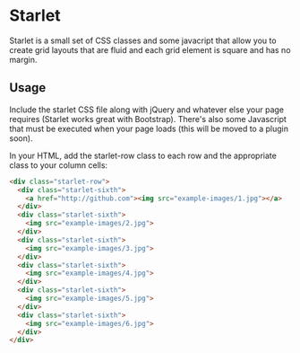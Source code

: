 Starlet
=======


Starlet is a small set of CSS classes and some javacript that allow you to create grid layouts that are fluid and each grid element is square and has no margin. 

Usage
-----

Include the starlet CSS file along with jQuery and whatever else your page requires (Starlet works great with Bootstrap). There's also some Javascript that must be executed when your page loads (this will be moved to a plugin soon).

In your HTML, add the starlet-row class to each row and the appropriate class to your column cells:
``` html
<div class="starlet-row">
  <div class="starlet-sixth">
    <a href="http://github.com"><img src="example-images/1.jpg"></a>
  </div>
  <div class="starlet-sixth">
    <img src="example-images/2.jpg">
  </div>
  <div class="starlet-sixth">
    <img src="example-images/3.jpg">
  </div>
  <div class="starlet-sixth">
    <img src="example-images/4.jpg">
  </div>
  <div class="starlet-sixth">
    <img src="example-images/5.jpg">
  </div>
  <div class="starlet-sixth">
    <img src="example-images/6.jpg">
  </div>
</div>
```

